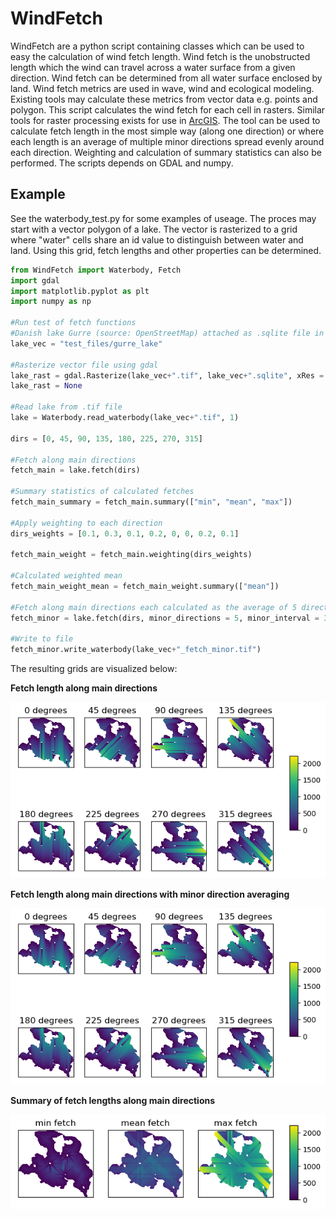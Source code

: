 # WindFetch
WindFetch are a python script containing classes which can be used to easy the calculation of wind fetch length. Wind fetch is the unobstructed length which the wind can travel across a water surface from a given direction. Wind fetch can be determined from all water surface enclosed by land. Wind fetch metrics are used in wave, wind and ecological modeling. Existing tools may calculate these metrics from vector data e.g. points and polygon. This script calculates the wind fetch for each cell in rasters. Similar tools for raster processing exists for use in [ArcGIS](https://umesc.usgs.gov/management/dss/wind_fetch_wave_models_2012update.html). The tool can be used to calculate fetch length in the most simple way (along one direction) or where each length is an average of multiple minor directions spread evenly around each direction. Weighting and calculation of summary statistics can also be performed. The scripts depends on GDAL and numpy.

## Example 
See the waterbody_test.py for some examples of useage. The proces may start with a vector polygon of a lake. The vector is rasterized to a grid where "water" cells share an id value to distinguish between water and land. Using this grid, fetch lengths and other properties can be determined.

```python
from WindFetch import Waterbody, Fetch
import gdal
import matplotlib.pyplot as plt
import numpy as np

#Run test of fetch functions
#Danish lake Gurre (source: OpenStreetMap) attached as .sqlite file in projected crs 
lake_vec = "test_files/gurre_lake"

#Rasterize vector file using gdal
lake_rast = gdal.Rasterize(lake_vec+".tif", lake_vec+".sqlite", xRes = 5, yRes = 5, burnValues = [1], noData = 0, outputType = gdal.GDT_Byte, creationOptions = ["COMPRESS=LZW"], )
lake_rast = None

#Read lake from .tif file
lake = Waterbody.read_waterbody(lake_vec+".tif", 1)

dirs = [0, 45, 90, 135, 180, 225, 270, 315]

#Fetch along main directions
fetch_main = lake.fetch(dirs)

#Summary statistics of calculated fetches
fetch_main_summary = fetch_main.summary(["min", "mean", "max"])

#Apply weighting to each direction
dirs_weights = [0.1, 0.3, 0.1, 0.2, 0, 0, 0.2, 0.1]

fetch_main_weight = fetch_main.weighting(dirs_weights)

#Calculated weighted mean
fetch_main_weight_mean = fetch_main_weight.summary(["mean"])

#Fetch along main directions each calculated as the average of 5 directions with a distance of 3 degrees
fetch_minor = lake.fetch(dirs, minor_directions = 5, minor_interval = 3)

#Write to file
fetch_minor.write_waterbody(lake_vec+"_fetch_minor.tif")
```
 
The resulting grids are visualized below:

**Fetch length along main directions**

![alt text](https://github.com/KennethTM/WindFetch/blob/master/test_files/gurre_lake_fetch_main.png)

**Fetch length along main directions with minor direction averaging**

![alt text](https://github.com/KennethTM/WindFetch/blob/master/test_files/gurre_lake_fetch_minor.png)

**Summary of fetch lengths along main directions**

![alt text](https://github.com/KennethTM/WindFetch/blob/master/test_files/gurre_lake_fetch_main_summary.png)
